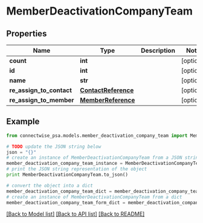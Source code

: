 # MemberDeactivationCompanyTeam


## Properties
Name | Type | Description | Notes
------------ | ------------- | ------------- | -------------
**count** | **int** |  | [optional] 
**id** | **int** |  | [optional] 
**name** | **str** |  | [optional] 
**re_assign_to_contact** | [**ContactReference**](ContactReference.md) |  | [optional] 
**re_assign_to_member** | [**MemberReference**](MemberReference.md) |  | [optional] 

## Example

```python
from connectwise_psa.models.member_deactivation_company_team import MemberDeactivationCompanyTeam

# TODO update the JSON string below
json = "{}"
# create an instance of MemberDeactivationCompanyTeam from a JSON string
member_deactivation_company_team_instance = MemberDeactivationCompanyTeam.from_json(json)
# print the JSON string representation of the object
print MemberDeactivationCompanyTeam.to_json()

# convert the object into a dict
member_deactivation_company_team_dict = member_deactivation_company_team_instance.to_dict()
# create an instance of MemberDeactivationCompanyTeam from a dict
member_deactivation_company_team_form_dict = member_deactivation_company_team.from_dict(member_deactivation_company_team_dict)
```
[[Back to Model list]](../README.md#documentation-for-models) [[Back to API list]](../README.md#documentation-for-api-endpoints) [[Back to README]](../README.md)


